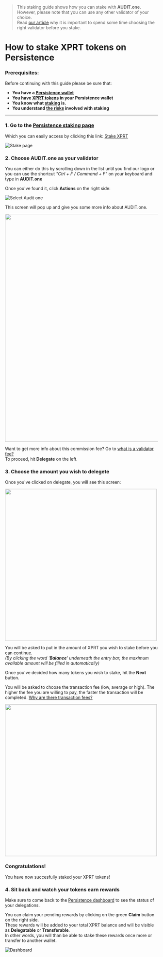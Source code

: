   > This staking guide shows how you can stake with **AUDIT.one**. <br>
  > However, please note that you can use any other validator of your choice. <br>
  > Read [our article](Importance_of_choosing_the_right_validator.md) why it is important to spend some time choosing the right validator before you stake.


# How to stake XPRT tokens on Persistence

### Prerequisites:

Before continuing with this guide please be sure that:

- **You have a [Persistence wallet](How_to_create_a_Persistence_wallet.md)**
- **You have [XPRT tokens](How_to_get_XPRT_tokens.md) in your Persistence wallet**
- **You know what [staking](What_is_staking.md) is.**
- **You understand [the risks](Risks_of_staking.md) involved with staking**

***

### **1.  Go to the [Persistence staking page](https://wallet.persistence.one/dashboard/staking)**

Which you can easily access by clicking this link: [Stake XPRT](https://wallet.persistence.one/dashboard/staking)

![Stake page](https://user-images.githubusercontent.com/95366163/146393368-1fc1af41-1093-4bda-ae7a-b09b827a476a.png)


### **2.  Choose AUDIT.one as your validator**

You can either do this by scrolling down in the list until you find our logo or you can use the shortcut _"Ctrl + F / Command + F"_ on your keyboard and type in **AUDIT.one**

Once you've found it, click **Actions** on the right side:

![Select Audit one](https://user-images.githubusercontent.com/95366163/146393399-cdf4a306-bc03-4e9a-9dfd-5fe9a6beadb5.png)


This screen will pop up and give you some more info about AUDIT.one. 

<img width="750" src="https://user-images.githubusercontent.com/95366163/146362728-2a8755df-a96d-4f92-a40b-e33cb490796e.png">

Want to get more info about this commission fee? Go to [what is a validator fee?](Validator_fee.md)<br>
To proceed, hit **Delegate** on the left.


### **3.  Choose the amount you wish to delegete**

Once you've clicked on delegate, you will see this screen:

<img width="500" src="https://user-images.githubusercontent.com/95366163/146365291-a4f308c3-e10f-4da9-9b0d-730f64d218f4.png">

You will be asked to put in the amount of XPRT you wish to stake before you can continue. <br>
_(By clicking the word '**Balance**' underneath the entry bar, the maximum available amount will be filled in automatically)_

Once you've decided how many tokens you wish to stake, hit the **Next** button.

You will be asked to choose the transaction fee (low, average or high). 
The higher the fee you are willing to pay, the faster the transaction will be completed. [Why are there transaction fees?](Transaction_fees.md)

<img width="500" src=https://user-images.githubusercontent.com/95366163/146365376-77fc715c-a942-4a06-9c6f-0d8937ff0004.png>

### **Congratulations!** 
You have now succesfully staked your XPRT tokens!


### **4.  Sit back and watch your tokens earn rewards**

Make sure to come back to the [Persistence dashboard](https://wallet.persistence.one/dashboard/wallet) to see the status of your delegations. <br>

You can claim your pending rewards by clicking on the green **Claim** button on the right side.<br>
These rewards will be added to your total XPRT balance and will be visible as **Delegatable** or **Transferable**. <br>
In other words, you will than be able to stake these rewards once more or transfer to another wallet. 

![Dashboard](https://user-images.githubusercontent.com/95366163/146368986-b8f3fa73-8c19-4bed-956d-1a4d0fb967cf.png)

